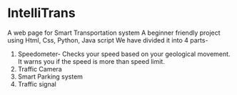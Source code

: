 # IntelliTrans
A web page for Smart Transportation system
A beginner friendly project using Html, Css, Python, Java script
We have divided it into 4 parts- 
1) Speedometer- Checks your speed based on your geological movement. It warns you if the speed is more than speed limit.
2) Traffic Camera
3) Smart Parking system
4) Traffic signal
